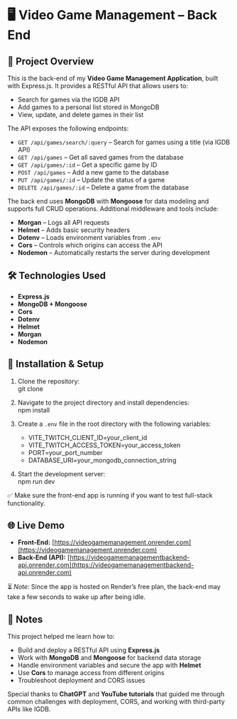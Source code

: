 # 🖥️ Video Game Management – Back End

## 🚀 Project Overview

This is the back-end of my **Video Game Management Application**, built with Express.js. It provides a RESTful API that allows users to:

- Search for games via the IGDB API
- Add games to a personal list stored in MongoDB
- View, update, and delete games in their list

The API exposes the following endpoints:

- `GET /api/games/search/:query` – Search for games using a title (via IGDB API)
- `GET /api/games` – Get all saved games from the database
- `GET /api/games/:id` – Get a specific game by ID
- `POST /api/games` – Add a new game to the database
- `PUT /api/games/:id` – Update the status of a game
- `DELETE /api/games/:id` – Delete a game from the database

The back end uses **MongoDB** with **Mongoose** for data modeling and supports full CRUD operations. Additional middleware and tools include:

- **Morgan** – Logs all API requests
- **Helmet** – Adds basic security headers
- **Dotenv** – Loads environment variables from `.env`
- **Cors** – Controls which origins can access the API
- **Nodemon** – Automatically restarts the server during development

## 🛠️ Technologies Used

- **Express.js**
- **MongoDB + Mongoose**
- **Cors**
- **Dotenv**
- **Helmet**
- **Morgan**
- **Nodemon**

## 🧰 Installation & Setup

1. Clone the repository:  
   git clone

2. Navigate to the project directory and install dependencies:  
   npm install

3. Create a `.env` file in the root directory with the following variables:

   - VITE_TWITCH_CLIENT_ID=your_client_id
   - VITE_TWITCH_ACCESS_TOKEN=your_access_token
   - PORT=your_port_number
   - DATABASE_URI=your_mongodb_connection_string

4. Start the development server:  
   npm run dev

✅ Make sure the front-end app is running if you want to test full-stack functionality.

## 🌐 Live Demo

- **Front-End:** [https://videogamemanagement.onrender.com](https://videogamemanagement.onrender.com)
- **Back-End (API):** [https://videogamemanagementbackend-api.onrender.com](https://videogamemanagementbackend-api.onrender.com)

⏳ _Note_: Since the app is hosted on Render’s free plan, the back-end may take a few seconds to wake up after being idle.

## 📝 Notes

This project helped me learn how to:

- Build and deploy a RESTful API using **Express.js**
- Work with **MongoDB** and **Mongoose** for backend data storage
- Handle environment variables and secure the app with **Helmet**
- Use **Cors** to manage access from different origins
- Troubleshoot deployment and CORS issues

Special thanks to **ChatGPT** and **YouTube tutorials** that guided me through common challenges with deployment, CORS, and working with third-party APIs like IGDB.

